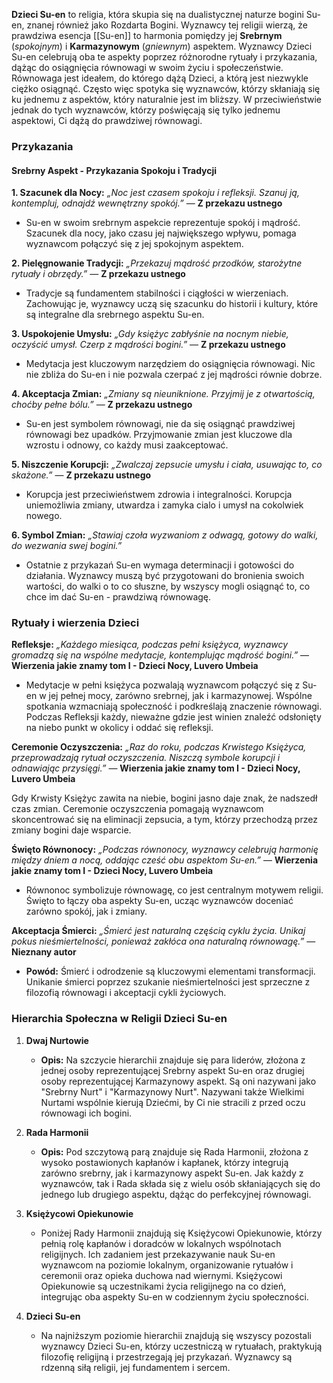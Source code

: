 **Dzieci Su-en** to religia, która skupia się na dualistycznej naturze bogini Su-en, znanej również jako Rozdarta Bogini. Wyznawcy tej religii wierzą, że prawdziwa esencja [[Su-en]] to harmonia pomiędzy jej **Srebrnym** (*spokojnym*) i **Karmazynowym** (*gniewnym*) aspektem. Wyznawcy Dzieci Su-en celebrują oba te aspekty poprzez różnorodne rytuały i przykazania, dążąc do osiągnięcia równowagi w swoim życiu i społeczeństwie. Równowaga jest ideałem, do którego dążą Dzieci, a którą jest niezwykle ciężko osiągnąć. Często więc spotyka się wyznawców, którzy skłaniają się ku jednemu z aspektów, który naturalnie jest im bliższy. W przeciwieństwie jednak do tych wyznawców, którzy poświęcają się tylko jednemu aspektowi, Ci dążą do prawdziwej równowagi.
### Przykazania

#### Srebrny Aspekt - Przykazania Spokoju i Tradycji

**1. Szacunek dla Nocy:**
*„Noc jest czasem spokoju i refleksji. Szanuj ją, kontempluj, odnajdź wewnętrzny spokój.”*
  — **Z przekazu ustnego**
- Su-en w swoim srebrnym aspekcie reprezentuje spokój i mądrość. Szacunek dla nocy, jako czasu jej największego wpływu, pomaga wyznawcom połączyć się z jej spokojnym aspektem.

**2. Pielęgnowanie Tradycji:**
*„Przekazuj mądrość przodków, starożytne rytuały i obrzędy.”*
  — **Z przekazu ustnego**
- Tradycje są fundamentem stabilności i ciągłości w wierzeniach. Zachowując je, wyznawcy uczą się szacunku do historii i kultury, które są integralne dla srebrnego aspektu Su-en.

**3. Uspokojenie Umysłu:**
*„Gdy księżyc zabłyśnie na nocnym niebie, oczyścić umysł. Czerp z mądrości bogini.”*
  — **Z przekazu ustnego**
- Medytacja jest kluczowym narzędziem do osiągnięcia równowagi. Nic nie zbliża do Su-en i nie pozwala czerpać z jej mądrości równie dobrze.

**4. Akceptacja Zmian:**
*„Zmiany są nieuniknione. Przyjmij je z otwartością, choćby pełne bólu.”*
  — **Z przekazu ustnego**
- Su-en jest symbolem równowagi, nie da się osiągnąć prawdziwej równowagi bez upadków. Przyjmowanie zmian jest kluczowe dla wzrostu i odnowy, co każdy musi zaakceptować.

**5. Niszczenie Korupcji:**
*„Zwalczaj zepsucie umysłu i ciała, usuwając to, co skażone.”*
  — **Z przekazu ustnego**
- Korupcja jest przeciwieństwem zdrowia i integralności. Korupcja uniemożliwia zmiany, utwardza i zamyka cialo i umysł na cokolwiek nowego.

**6. Symbol Zmian:**
*„Stawiaj czoła wyzwaniom z odwagą, gotowy do walki, do wezwania swej bogini.”*
- Ostatnie z przykazań Su-en wymaga determinacji i gotowości do działania. Wyznawcy muszą być przygotowani do bronienia swoich wartości, do walki o to co słuszne, by wszyscy mogli osiągnąć to, co chce im dać Su-en - prawdziwą równowagę.

### Rytuały i wierzenia Dzieci

**Refleksje:**
*„Każdego miesiąca, podczas pełni księżyca, wyznawcy gromadzą się na wspólne medytacje, kontemplując mądrość bogini.”*
  — **Wierzenia jakie znamy tom I - Dzieci Nocy, Luvero Umbeia** 
  
- Medytacje w pełni księżyca pozwalają wyznawcom połączyć się z Su-en w jej pełnej mocy, zarówno srebrnej, jak i karmazynowej. Wspólne spotkania wzmacniają społeczność i podkreślają znaczenie równowagi. Podczas Refleksji każdy, nieważne gdzie jest winien znaleźć odsłonięty na niebo punkt w okolicy i oddać się refleksji.

**Ceremonie Oczyszczenia:**
*„Raz do roku, podczas Krwistego Księżyca, przeprowadzają rytuał oczyszczenia. Niszczą symbole korupcji i odnawiając przysięgi.”* 
  — **Wierzenia jakie znamy tom I - Dzieci Nocy, Luvero Umbeia** 
 
 Gdy Krwisty Księżyc zawita na niebie, bogini jasno daje znak, że nadszedł czas zmian.  Ceremonie oczyszczenia pomagają wyznawcom skoncentrować się na eliminacji zepsucia, a tym, którzy przechodzą przez zmiany bogini daje wsparcie.

**Święto Równonocy:**
*„Podczas równonocy, wyznawcy celebrują harmonię między dniem a nocą, oddając cześć obu aspektom Su-en.”*
  — **Wierzenia jakie znamy tom I - Dzieci Nocy, Luvero Umbeia** 
  
- Równonoc symbolizuje równowagę, co jest centralnym motywem religii. Święto to łączy oba aspekty Su-en, ucząc wyznawców doceniać zarówno spokój, jak i zmiany.

**Akceptacja Śmierci:**
*„Śmierć jest naturalną częścią cyklu życia. Unikaj pokus nieśmiertelności, ponieważ zakłóca ona naturalną równowagę.”*
  — **Nieznany autor**
- **Powód:** Śmierć i odrodzenie są kluczowymi elementami transformacji. Unikanie śmierci poprzez szukanie nieśmiertelności jest sprzeczne z filozofią równowagi i akceptacji cykli życiowych.
### Hierarchia Społeczna w Religii Dzieci Su-en

1. **Dwaj Nurtowie**
    
    - **Opis:** Na szczycie hierarchii znajduje się para liderów, złożona z jednej osoby reprezentującej Srebrny aspekt Su-en oraz drugiej osoby reprezentującej Karmazynowy aspekt. Są oni nazywani jako "Srebrny Nurt" i "Karmazynowy Nurt". Nazywani także Wielkimi Nurtami wspólnie kierują Dziećmi, by Ci nie stracili z przed oczu równowagi ich bogini.
2. **Rada Harmonii**
    
    - **Opis:** Pod szczytową parą znajduje się Rada Harmonii, złożona z wysoko postawionych kapłanów i kapłanek, którzy integrują zarówno srebrny, jak i karmazynowy aspekt Su-en. Jak każdy z wyznawców, tak i Rada składa się z wielu osób skłaniających się do jednego lub drugiego aspektu, dążąc do perfekcyjnej równowagi.
3. **Księżycowi Opiekunowie**
    
    - Poniżej Rady Harmonii znajdują się Księżycowi Opiekunowie, którzy pełnią rolę kapłanów i doradców w lokalnych wspólnotach religijnych. Ich zadaniem jest przekazywanie nauk Su-en wyznawcom na poziomie lokalnym, organizowanie rytuałów i ceremonii oraz opieka duchowa nad wiernymi. Księżycowi Opiekunowie są uczestnikami życia religijnego na co dzień, integrując oba aspekty Su-en w codziennym życiu społeczności. 
4. **Dzieci Su-en**
    
    - Na najniższym poziomie hierarchii znajdują się wszyscy pozostali wyznawcy Dzieci Su-en, którzy uczestniczą w rytuałach, praktykują filozofię religijną i przestrzegają jej przykazań. Wyznawcy są rdzenną siłą religii, jej fundamentem i sercem. 